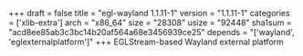 +++
draft = false
title = "egl-wayland 1.1.11-1"
version = "1.1.11-1"
categories = ['xlib-extra']
arch = "x86_64"
size = "28308"
usize = "92448"
sha1sum = "acd8ee85ab3c3bc14b20af564a68e3456939ce25"
depends = "['wayland', 'eglexternalplatform']"
+++
EGLStream-based Wayland external platform